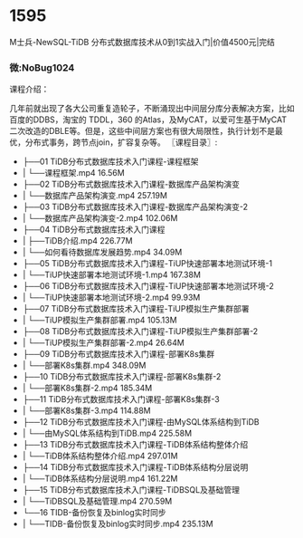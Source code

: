 # 1595
M士兵-NewSQL-TiDB 分布式数据库技术从0到1实战入门|价值4500元|完结
### 微:NoBug1024 


课程介绍：

几年前就出现了各大公司重复造轮子，不断涌现出中间层分库分表解决方案，比如百度的DDBS，淘宝的 TDDL，360 的Atlas，及MyCAT，以爱可生基于MyCAT二次改造的DBLE等。但是，这些中间层方案也有很大局限性，执行计划不是最优，分布式事务，跨节点join，扩容复杂等。
〖课程目录〗:

- ├──01 TiDB分布式数据库技术入门课程-课程框架  
- |   └──课程框架.mp4  16.56M
- ├──02 TiDB分布式数据库技术入门课程-数据库产品架构演变  
- |   └──数据库产品架构演变.mp4  257.19M
- ├──03 TiDB分布式数据库技术入门课程-数据库产品架构演变-2  
- |   └──数据库产品架构演变-2.mp4  102.06M
- ├──04 TiDB分布式数据库技术入门课程  
- |   ├──TiDB介绍.mp4  226.77M
- |   └──如何看待数据库发展趋势.mp4  34.09M
- ├──05 TiDB分布式数据库技术入门课程-TiUP快速部署本地测试环境-1  
- |   └──TiUP快速部署本地测试环境-1.mp4  167.38M
- ├──06 TiDB分布式数据库技术入门课程-TiUP快速部署本地测试环境-2  
- |   └──TiUP快速部署本地测试环境-2.mp4  99.93M
- ├──07 TiDB分布式数据库技术入门课程-TiUP模拟生产集群部署  
- |   └──TiUP模拟生产集群部署.mp4  105.13M
- ├──08 TiDB分布式数据库技术入门课程-TiUP模拟生产集群部署-2  
- |   └──TiUP模拟生产集群部署-2.mp4  26.64M
- ├──09 TiDB分布式数据库技术入门课程-部署K8s集群  
- |   └──部署K8s集群.mp4  348.09M
- ├──10 TiDB分布式数据库技术入门课程-部署K8s集群-2  
- |   └──部署K8s集群-2.mp4  185.34M
- ├──11 TiDB分布式数据库技术入门课程-部署K8s集群-3  
- |   └──部署K8s集群-3.mp4  114.88M
- ├──12 TiDB分布式数据库技术入门课程-由MySQL体系结构到TiDB  
- |   └──由MySQL体系结构到TiDB.mp4  225.58M
- ├──13 TiDB分布式数据库技术入门课程-TiDB体系结构整体介绍  
- |   └──TiDB体系结构整体介绍.mp4  297.01M
- ├──14 TiDB分布式数据库技术入门课程-TiDB体系结构分层说明  
- |   └──TiDB体系结构分层说明.mp4  161.22M
- ├──15 TiDB分布式数据库技术入门课程-TiDBSQL及基础管理  
- |   └──TiDBSQL及基础管理.mp4  270.59M
- └──16 TIDB-备份恢复及binlog实时同步  
- |   └──TIDB-备份恢复及binlog实时同步.mp4  235.13M
